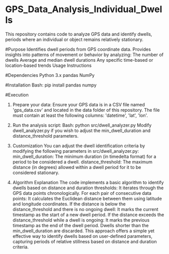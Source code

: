 # GPS_Data_Analysis_Individual_Dwells
This repository contains code to analyze GPS data and identify dwells, periods where an individual or object remains relatively stationary.

#Purpose
  Identifies dwell periods from GPS coordinate data.
  Provides insights into patterns of movement or behavior by analyzing:
  The number of dwells
  Average and median dwell durations
  Any specific time-based or location-based trends
  Usage Instructions
  
#Dependencies
  Python 3.x
  pandas
  NumPy

#Installation
  Bash: pip install pandas numpy

#Execution
1. Prepare your data:
  Ensure your GPS data is in a CSV file named 'gps_data.csv' and located in the data folder of this repository.
  The file must contain at least the following columns: 'datetime', 'lat', 'lon'.

2. Run the analysis script:
  Bash: python src/dwell_analyzer.py 
  Modify dwell_analyzer.py if you wish to adjust the min_dwell_duration and distance_threshold parameters.

3. Customization
  You can adjust the dwell identification criteria by modifying the following parameters in src/dwell_analyzer.py:
    min_dwell_duration: The minimum duration (in timedelta format) for a period to be considered a dwell.
    distance_threshold: The maximum distance (in degrees) allowed within a dwell period for it to be considered stationary.

4. Algorithm Explanation
  The code implements a basic algorithm to identify dwells based on distance and duration thresholds:
  It iterates through the GPS data points chronologically.
  For each pair of consecutive data points:
  It calculates the Euclidean distance between them using latitude and longitude coordinates.
  If the distance is below the distance_threshold and there is no ongoing dwell:
  It marks the current timestamp as the start of a new dwell period.
  If the distance exceeds the distance_threshold while a dwell is ongoing:
  It marks the previous timestamp as the end of the dwell period.
  Dwells shorter than the min_dwell_duration are discarded.
  This approach offers a simple yet effective way to identify dwells based on user-defined parameters, capturing periods of relative stillness based on distance and duration criteria.
